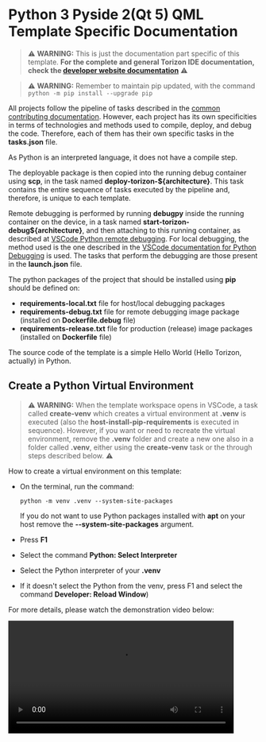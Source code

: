 

# Python 3 Pyside 2(Qt 5) QML Template Specific Documentation


> ⚠️ **WARNING:**  This is just the documentation part specific of this template. **For the complete and general Torizon IDE documentation, check the [developer website documentation](https://developer.toradex.com/torizon/application-development/ide-extension/)** ⚠️

> ⚠️ **WARNING:**  Remember to maintain pip updated, with the command `python -m pip install --upgrade pip`

All projects follow the pipeline of tasks described in the [common contributing documentation](https://github.com/toradex/vscode-torizon-templates/blob/bookworm/CONTRIBUTING.md#contributing-templates). However, each project has its own specificities in terms of technologies and methods used to compile, deploy, and debug the code. Therefore, each of them has their own specific tasks in the **tasks.json** file.

As Python is an interpreted language, it does not have a compile step.

The deployable package is then copied into the running debug container using **scp**, in the task named **deploy-torizon-\${architecture}**. This task contains the entire sequence of tasks executed by the pipeline and, therefore, is unique to each template.

Remote debugging is performed by running **debugpy** inside the running container on the device, in a task named **start-torizon-debug\${architecture}**, and then attaching to this running container, as described at [VSCode Python remote debugging](https://code.visualstudio.com/docs/python/debugging#_remote-script-debugging-with-ssh). For local debugging, the method used is the one described in the [VSCode documentation for Python Debugging](https://code.visualstudio.com/docs/python/debugging) is used. The tasks that perform the debugging are those present in the **launch.json** file.

The python packages of the project that should be installed using **pip** should be defined on:
- **requirements-local.txt** file for host/local debugging packages
- **requirements-debug.txt** file for remote debugging image package (installed on **Dockerfile.debug** file)
- **requirements-release.txt** file for production (release) image packages (installed on **Dockerfile** file)

The source code of the template is a simple Hello World (Hello Torizon, actually) in Python.

## Create a Python Virtual Environment

> ⚠️ **WARNING:** When the template workspace opens in VSCode, a task called **create-venv** which creates a virtual environment at **.venv** is executed (also the **host-install-pip-requirements** is executed in sequence). However, if you want or need to recreate the virtual environment, remove the **.venv** folder and create a new one also in a folder called **.venv**, either using the **create-venv** task or the through steps described below. ⚠️

How to create a virtual environment on this template:

 - On the terminal, run the command:

      `python -m venv .venv --system-site-packages`

      If you do not want to use Python packages installed with **apt** on your host remove the **--system-site-packages** argument.

 - Press **F1**
 - Select the command **Python: Select Interpreter**
 - Select the Python interpreter of your **.venv**
 - If it doesn't select the Python from the venv, press F1 and select the command
 **Developer: Reload Window**)


For more details, please watch the demonstration video below:

<video controls width="90%">
  <source src="https://raw.githubusercontent.com/toradex/vscode-torizon-templates-documentation/bookworm/common/python3/createEnvPython3-v2.mp4" type="video/mp4">
</video>

[](https://raw.githubusercontent.com/toradex/vscode-torizon-templates-documentation/bookworm/common/python3/createEnvPython3-v2.mp4)

[The line above renders the video on GitHub but not on VSCode ]:<>

[As of now, the supported types of videos and audios are described in https://github.com/microsoft/vscode-docs/blob/vnext/release-notes/v1_72.md#built-in-preview-for-some-audio-and-video-files ]:<>
